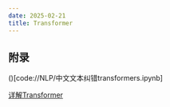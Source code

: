 ```yaml
---
date: 2025-02-21
title: Transformer
---
```


## 附录

()[code://NLP/中文文本纠错transformers.ipynb]

[详解Transformer](https://zhuanlan.zhihu.com/p/48508221)

